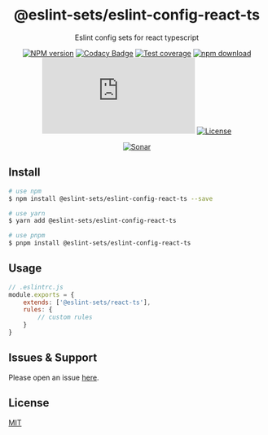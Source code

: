 <div style="text-align: center;" align="center">

# @eslint-sets/eslint-config-react-ts

Eslint config sets for react typescript

[![NPM version][npm-image]][npm-url]
[![Codacy Badge][codacy-image]][codacy-url]
[![Test coverage][codecov-image]][codecov-url]
[![npm download][download-image]][download-url]
[![gzip][gzip-image]][gzip-url]
[![License][license-image]][license-url]

[![Sonar][sonar-image]][sonar-url]

</div>

## Install

```bash
# use npm
$ npm install @eslint-sets/eslint-config-react-ts --save

# use yarn
$ yarn add @eslint-sets/eslint-config-react-ts

# use pnpm
$ pnpm install @eslint-sets/eslint-config-react-ts
```

## Usage

```js
// .eslintrc.js
module.exports = {
    extends: ['@eslint-sets/react-ts'],
    rules: {
        // custom rules
    }
}
```

## Issues & Support

Please open an issue [here](https://github.com/saqqdy/@eslint-sets/eslint-config-react-ts/issues).

## License

[MIT](LICENSE)

[npm-image]: https://img.shields.io/npm/v/@eslint-sets/eslint-config-react-ts.svg?style=flat-square
[npm-url]: https://npmjs.org/package/@eslint-sets/eslint-config-react-ts
[codacy-image]: https://app.codacy.com/project/badge/Grade/f70d4880e4ad4f40aa970eb9ee9d0696
[codacy-url]: https://www.codacy.com/gh/saqqdy/@eslint-sets/eslint-config-react-ts/dashboard?utm_source=github.com&utm_medium=referral&utm_content=saqqdy/@eslint-sets/eslint-config-react-ts&utm_campaign=Badge_Grade
[codecov-image]: https://img.shields.io/codecov/c/github/saqqdy/@eslint-sets/eslint-config-react-ts.svg?style=flat-square
[codecov-url]: https://codecov.io/github/saqqdy/@eslint-sets/eslint-config-react-ts?branch=master
[download-image]: https://img.shields.io/npm/dm/@eslint-sets/eslint-config-react-ts.svg?style=flat-square
[download-url]: https://npmjs.org/package/@eslint-sets/eslint-config-react-ts
[gzip-image]: http://img.badgesize.io/https://unpkg.com/@eslint-sets/eslint-config-react-ts/index.js?compression=gzip&label=gzip%20size:%20JS
[gzip-url]: http://img.badgesize.io/https://unpkg.com/@eslint-sets/eslint-config-react-ts/index.js?compression=gzip&label=gzip%20size:%20JS
[license-image]: https://img.shields.io/badge/License-MIT-blue.svg
[license-url]: LICENSE
[sonar-image]: https://sonarcloud.io/api/project_badges/quality_gate?project=saqqdy_eslint-sets
[sonar-url]: https://sonarcloud.io/dashboard?id=saqqdy_eslint-sets
